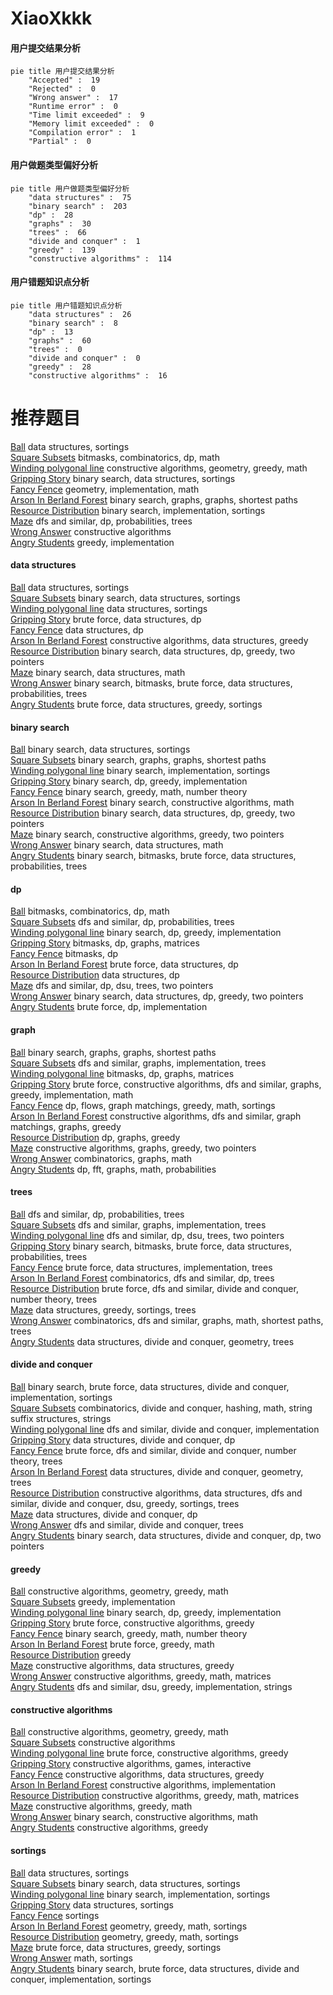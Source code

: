 # XiaoXkkk
<!-- tabs:start -->
#### **用户提交结果分析**

```mermaid
pie title 用户提交结果分析
    "Accepted" :  19
    "Rejected" :  0
    "Wrong answer" :  17
    "Runtime error" :  0
    "Time limit exceeded" :  9
    "Memory limit exceeded" :  0
    "Compilation error" :  1
    "Partial" :  0
```
#### **用户做题类型偏好分析**

```mermaid
pie title 用户做题类型偏好分析
    "data structures" :  75
    "binary search" :  203
    "dp" :  28
    "graphs" :  30
    "trees" :  66
    "divide and conquer" :  1
    "greedy" :  139
    "constructive algorithms" :  114
```
#### **用户错题知识点分析**

```mermaid
pie title 用户错题知识点分析
    "data structures" :  26
    "binary search" :  8
    "dp" :  13
    "graphs" :  60
    "trees" :  0
    "divide and conquer" :  0
    "greedy" :  28
    "constructive algorithms" :  16
```
<!-- tabs:end -->
# 推荐题目
[Ball](http://codeforces.com/problemset/problem/12/D)		data structures,
                        sortings		  
[Square Subsets](http://codeforces.com/problemset/problem/895/C)		bitmasks,
                        combinatorics,
                        dp,
                        math		  
[Winding polygonal line](http://codeforces.com/problemset/problem/1158/D)		constructive algorithms,
                        geometry,
                        greedy,
                        math		  
[Gripping Story](http://codeforces.com/problemset/problem/198/E)		binary search,
                        data structures,
                        sortings		  
[Fancy Fence](http://codeforces.com/problemset/problem/270/A)		geometry,
                        implementation,
                        math		  
[Arson In Berland Forest](https://codeforces.com/contest/1261/problem/C)		binary search,
                        graphs,
                        graphs,
                        shortest paths		  
[Resource Distribution](https://codeforces.com/contest/967/problem/D)		binary search,
                        implementation,
                        sortings		  
[Maze](http://codeforces.com/problemset/problem/123/E)		dfs and similar,
                        dp,
                        probabilities,
                        trees		  
[Wrong Answer](http://codeforces.com/problemset/problem/1129/B)		constructive algorithms		  
[Angry Students](http://codeforces.com/problemset/problem/1287/A)		greedy,
                        implementation		  
<!-- tabs:start -->
#### **data structures**
[Ball](http://codeforces.com/problemset/problem/12/D)		data structures,
                        sortings		  
[Square Subsets](http://codeforces.com/problemset/problem/198/E)		binary search,
                        data structures,
                        sortings		  
[Winding polygonal line](http://codeforces.com/problemset/problem/286/D)		data structures,
                        sortings		  
[Gripping Story](http://codeforces.com/problemset/problem/855/B)		brute force,
                        data structures,
                        dp		  
[Fancy Fence](http://codeforces.com/problemset/problem/311/B)		data structures,
                        dp		  
[Arson In Berland Forest](http://codeforces.com/problemset/problem/748/D)		constructive algorithms,
                        data structures,
                        greedy		  
[Resource Distribution](http://codeforces.com/problemset/problem/1492/C)		binary search,
                        data structures,
                        dp,
                        greedy,
                        two pointers		  
[Maze](http://codeforces.com/problemset/problem/1490/G)		binary search,
                        data structures,
                        math		  
[Wrong Answer](http://codeforces.com/problemset/problem/1479/D)		binary search,
                        bitmasks,
                        brute force,
                        data structures,
                        probabilities,
                        trees		  
[Angry Students](http://codeforces.com/problemset/problem/1497/A)		brute force,
                        data structures,
                        greedy,
                        sortings		  
#### **binary search**
[Ball](http://codeforces.com/problemset/problem/198/E)		binary search,
                        data structures,
                        sortings		  
[Square Subsets](https://codeforces.com/contest/1261/problem/C)		binary search,
                        graphs,
                        graphs,
                        shortest paths		  
[Winding polygonal line](https://codeforces.com/contest/967/problem/D)		binary search,
                        implementation,
                        sortings		  
[Gripping Story](http://codeforces.com/problemset/problem/416/C)		binary search,
                        dp,
                        greedy,
                        implementation		  
[Fancy Fence](http://codeforces.com/problemset/problem/1468/L)		binary search,
                        greedy,
                        math,
                        number theory		  
[Arson In Berland Forest](http://codeforces.com/problemset/problem/468/C)		binary search,
                        constructive algorithms,
                        math		  
[Resource Distribution](http://codeforces.com/problemset/problem/1492/C)		binary search,
                        data structures,
                        dp,
                        greedy,
                        two pointers		  
[Maze](http://codeforces.com/problemset/problem/1463/D)		binary search,
                        constructive algorithms,
                        greedy,
                        two pointers		  
[Wrong Answer](http://codeforces.com/problemset/problem/1490/G)		binary search,
                        data structures,
                        math		  
[Angry Students](http://codeforces.com/problemset/problem/1479/D)		binary search,
                        bitmasks,
                        brute force,
                        data structures,
                        probabilities,
                        trees		  
#### **dp**
[Ball](http://codeforces.com/problemset/problem/895/C)		bitmasks,
                        combinatorics,
                        dp,
                        math		  
[Square Subsets](http://codeforces.com/problemset/problem/123/E)		dfs and similar,
                        dp,
                        probabilities,
                        trees		  
[Winding polygonal line](http://codeforces.com/problemset/problem/416/C)		binary search,
                        dp,
                        greedy,
                        implementation		  
[Gripping Story](https://codeforces.com/contest/781/problem/D)		bitmasks,
                        dp,
                        graphs,
                        matrices		  
[Fancy Fence](http://codeforces.com/problemset/problem/1030/E)		bitmasks,
                        dp		  
[Arson In Berland Forest](http://codeforces.com/problemset/problem/855/B)		brute force,
                        data structures,
                        dp		  
[Resource Distribution](http://codeforces.com/problemset/problem/311/B)		data structures,
                        dp		  
[Maze](http://codeforces.com/problemset/problem/516/D)		dfs and similar,
                        dp,
                        dsu,
                        trees,
                        two pointers		  
[Wrong Answer](http://codeforces.com/problemset/problem/1492/C)		binary search,
                        data structures,
                        dp,
                        greedy,
                        two pointers		  
[Angry Students](https://codeforces.com/contest/1457/problem/C)		brute force,
                        dp,
                        implementation		  
#### **graph**
[Ball](https://codeforces.com/contest/1261/problem/C)		binary search,
                        graphs,
                        graphs,
                        shortest paths		  
[Square Subsets](http://codeforces.com/problemset/problem/1010/D)		dfs and similar,
                        graphs,
                        implementation,
                        trees		  
[Winding polygonal line](https://codeforces.com/contest/781/problem/D)		bitmasks,
                        dp,
                        graphs,
                        matrices		  
[Gripping Story](http://codeforces.com/problemset/problem/1487/C)		brute force,
                        constructive algorithms,
                        dfs and similar,
                        graphs,
                        greedy,
                        implementation,
                        math		  
[Fancy Fence](http://codeforces.com/problemset/problem/1437/C)		dp,
                        flows,
                        graph matchings,
                        greedy,
                        math,
                        sortings		  
[Arson In Berland Forest](http://codeforces.com/problemset/problem/1470/D)		constructive algorithms,
                        dfs and similar,
                        graph matchings,
                        graphs,
                        greedy		  
[Resource Distribution](http://codeforces.com/problemset/problem/1476/C)		dp,
                        graphs,
                        greedy		  
[Maze](http://codeforces.com/problemset/problem/1304/D)		constructive algorithms,
                        graphs,
                        greedy,
                        two pointers		  
[Wrong Answer](http://codeforces.com/problemset/problem/1475/C)		combinatorics,
                        graphs,
                        math		  
[Angry Students](http://codeforces.com/problemset/problem/553/E)		dp,
                        fft,
                        graphs,
                        math,
                        probabilities		  
#### **trees**
[Ball](http://codeforces.com/problemset/problem/123/E)		dfs and similar,
                        dp,
                        probabilities,
                        trees		  
[Square Subsets](http://codeforces.com/problemset/problem/1010/D)		dfs and similar,
                        graphs,
                        implementation,
                        trees		  
[Winding polygonal line](http://codeforces.com/problemset/problem/516/D)		dfs and similar,
                        dp,
                        dsu,
                        trees,
                        two pointers		  
[Gripping Story](http://codeforces.com/problemset/problem/1479/D)		binary search,
                        bitmasks,
                        brute force,
                        data structures,
                        probabilities,
                        trees		  
[Fancy Fence](http://codeforces.com/problemset/problem/1511/C)		brute force,
                        data structures,
                        implementation,
                        trees		  
[Arson In Berland Forest](http://codeforces.com/problemset/problem/1499/F)		combinatorics,
                        dfs and similar,
                        dp,
                        trees		  
[Resource Distribution](http://codeforces.com/problemset/problem/1491/E)		brute force,
                        dfs and similar,
                        divide and conquer,
                        number theory,
                        trees		  
[Maze](http://codeforces.com/problemset/problem/1466/D)		data structures,
                        greedy,
                        sortings,
                        trees		  
[Wrong Answer](http://codeforces.com/problemset/problem/1495/D)		combinatorics,
                        dfs and similar,
                        graphs,
                        math,
                        shortest paths,
                        trees		  
[Angry Students](http://codeforces.com/problemset/problem/1303/G)		data structures,
                        divide and conquer,
                        geometry,
                        trees		  
#### **divide and conquer**
[Ball](http://codeforces.com/problemset/problem/1461/D)		binary search,
                        brute force,
                        data structures,
                        divide and conquer,
                        implementation,
                        sortings		  
[Square Subsets](http://codeforces.com/problemset/problem/1466/G)		combinatorics,
                        divide and conquer,
                        hashing,
                        math,
                        string suffix structures,
                        strings		  
[Winding polygonal line](http://codeforces.com/problemset/problem/1490/D)		dfs and similar,
                        divide and conquer,
                        implementation		  
[Gripping Story](https://codeforces.com/contest/1483/problem/C)		data structures,
                        divide and conquer,
                        dp		  
[Fancy Fence](http://codeforces.com/problemset/problem/1491/E)		brute force,
                        dfs and similar,
                        divide and conquer,
                        number theory,
                        trees		  
[Arson In Berland Forest](http://codeforces.com/problemset/problem/1303/G)		data structures,
                        divide and conquer,
                        geometry,
                        trees		  
[Resource Distribution](http://codeforces.com/problemset/problem/1494/D)		constructive algorithms,
                        data structures,
                        dfs and similar,
                        divide and conquer,
                        dsu,
                        greedy,
                        sortings,
                        trees		  
[Maze](http://codeforces.com/problemset/problem/1482/E)		data structures,
                        divide and conquer,
                        dp		  
[Wrong Answer](http://codeforces.com/problemset/problem/566/C)		dfs and similar,
                        divide and conquer,
                        trees		  
[Angry Students](http://codeforces.com/problemset/problem/1428/F)		binary search,
                        data structures,
                        divide and conquer,
                        dp,
                        two pointers		  
#### **greedy**
[Ball](http://codeforces.com/problemset/problem/1158/D)		constructive algorithms,
                        geometry,
                        greedy,
                        math		  
[Square Subsets](http://codeforces.com/problemset/problem/1287/A)		greedy,
                        implementation		  
[Winding polygonal line](http://codeforces.com/problemset/problem/416/C)		binary search,
                        dp,
                        greedy,
                        implementation		  
[Gripping Story](https://codeforces.com/contest/1265/problem/D)		brute force,
                        constructive algorithms,
                        greedy		  
[Fancy Fence](http://codeforces.com/problemset/problem/1468/L)		binary search,
                        greedy,
                        math,
                        number theory		  
[Arson In Berland Forest](http://codeforces.com/problemset/problem/1271/A)		brute force,
                        greedy,
                        math		  
[Resource Distribution](http://codeforces.com/problemset/problem/333/B)		greedy		  
[Maze](http://codeforces.com/problemset/problem/748/D)		constructive algorithms,
                        data structures,
                        greedy		  
[Wrong Answer](http://codeforces.com/problemset/problem/193/C)		constructive algorithms,
                        greedy,
                        math,
                        matrices		  
[Angry Students](http://codeforces.com/problemset/problem/1332/C)		dfs and similar,
                        dsu,
                        greedy,
                        implementation,
                        strings		  
#### **constructive algorithms**
[Ball](http://codeforces.com/problemset/problem/1158/D)		constructive algorithms,
                        geometry,
                        greedy,
                        math		  
[Square Subsets](http://codeforces.com/problemset/problem/1129/B)		constructive algorithms		  
[Winding polygonal line](https://codeforces.com/contest/1265/problem/D)		brute force,
                        constructive algorithms,
                        greedy		  
[Gripping Story](https://codeforces.com/contest/1504/problem/D)		constructive algorithms,
                        games,
                        interactive		  
[Fancy Fence](http://codeforces.com/problemset/problem/748/D)		constructive algorithms,
                        data structures,
                        greedy		  
[Arson In Berland Forest](http://codeforces.com/problemset/problem/711/B)		constructive algorithms,
                        implementation		  
[Resource Distribution](http://codeforces.com/problemset/problem/193/C)		constructive algorithms,
                        greedy,
                        math,
                        matrices		  
[Maze](http://codeforces.com/problemset/problem/1270/B)		constructive algorithms,
                        greedy,
                        math		  
[Wrong Answer](http://codeforces.com/problemset/problem/468/C)		binary search,
                        constructive algorithms,
                        math		  
[Angry Students](http://codeforces.com/problemset/problem/1493/A)		constructive algorithms,
                        greedy		  
#### **sortings**
[Ball](http://codeforces.com/problemset/problem/12/D)		data structures,
                        sortings		  
[Square Subsets](http://codeforces.com/problemset/problem/198/E)		binary search,
                        data structures,
                        sortings		  
[Winding polygonal line](https://codeforces.com/contest/967/problem/D)		binary search,
                        implementation,
                        sortings		  
[Gripping Story](http://codeforces.com/problemset/problem/286/D)		data structures,
                        sortings		  
[Fancy Fence](http://codeforces.com/problemset/problem/1005/E1)		sortings		  
[Arson In Berland Forest](https://codeforces.com/contest/1496/problem/C)		geometry,
                        greedy,
                        math,
                        sortings		  
[Resource Distribution](http://codeforces.com/problemset/problem/1495/A)		geometry,
                        greedy,
                        math,
                        sortings		  
[Maze](http://codeforces.com/problemset/problem/1497/A)		brute force,
                        data structures,
                        greedy,
                        sortings		  
[Wrong Answer](http://codeforces.com/problemset/problem/1427/A)		math,
                        sortings		  
[Angry Students](http://codeforces.com/problemset/problem/1461/D)		binary search,
                        brute force,
                        data structures,
                        divide and conquer,
                        implementation,
                        sortings		  
<!-- tabs:end -->
